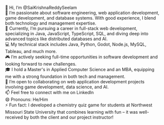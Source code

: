 👋 Hi, I’m @SaiKrishnaReddySeelam  
👀 I’m passionate about software engineering, web application development, game development, and database systems. With good experience, I blend both technology and management expertise.  
🌱 Currently, I’m pursuing a career in full-stack web development, specializing in Java, JavaScript, TypeScript, SQL, and diving deep into advanced topics like distributed databases and AI.  
💻 My technical stack includes Java, Python, Godot, Node.js, MySQL, Tableau, and much more.  
🎮 I’m actively seeking full-time opportunities in software development and looking forward to new challenges.  
🎓 I hold a Master's in Applied Computer Science and an MBA, equipping me with a strong foundation in both tech and management.  
🤝 I’m open to collaborating on web application development projects involving game development, data science, and AI.  
📫 Feel free to connect with me on LinkedIn                                                                           
😄 Pronouns: He/Him  
⚡ Fun fact: I developed a chemistry quiz game for students at Northwest Missouri State University that combines learning with fun – it was well-received by both the client and our project instructor!  

